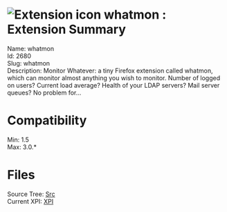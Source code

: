 # ![Extension icon](https://addons.thunderbird.net/user-media/addon_icons/2/2680-64.png?modified=1331869452) whatmon : Extension Summary

Name: whatmon  
Id: 2680  
Slug: whatmon  
Description: Monitor Whatever: a tiny Firefox extension called whatmon, which can monitor almost anything you wish to monitor. Number of logged on users? Current load average? Health of your LDAP servers? Mail server queues? No problem for...
  

# Compatibility
Min: 1.5  
Max: 3.0.*  

# Files

Source Tree: [Src](C:/Dev/Thunderbird/ThunderKdB/xall/xOther/2680-whatmon/src)  
Current XPI: [XPI](C:/Dev/Thunderbird/ThunderKdB/xall/xOther/2680-whatmon/xpi)  




